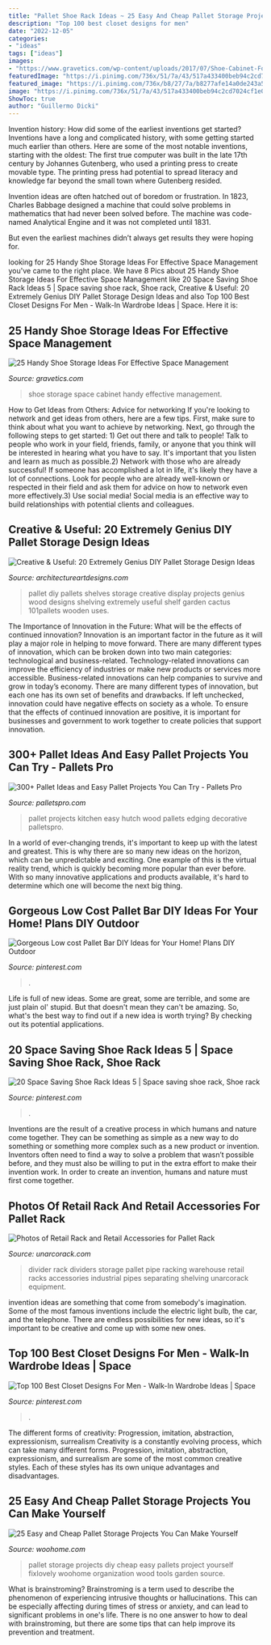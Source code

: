 ```yaml
---
title: "Pallet Shoe Rack Ideas ~ 25 Easy And Cheap Pallet Storage Projects You Can Make Yourself"
description: "Top 100 best closet designs for men"
date: "2022-12-05"
categories:
- "ideas"
tags: ["ideas"]
images:
- "https://www.gravetics.com/wp-content/uploads/2017/07/Shoe-Cabinet-Folio.jpg"
featuredImage: "https://i.pinimg.com/736x/51/7a/43/517a433400beb94c2cd7024cf1e03eef.jpg"
featured_image: "https://i.pinimg.com/736x/b8/27/7a/b8277afe14a0de243a587df8d3aaf96b.jpg"
image: "https://i.pinimg.com/736x/51/7a/43/517a433400beb94c2cd7024cf1e03eef.jpg"
ShowToc: true
author: "Guillermo Dicki"
---
```



Invention history: How did some of the earliest inventions get started?
Inventions have a long and complicated history, with some getting started much earlier than others. Here are some of the most notable inventions, starting with the oldest:
The first true computer was built in the late 17th century by Johannes Gutenberg, who used a printing press to create movable type. The printing press had potential to spread literacy and knowledge far beyond the small town where Gutenberg resided.

Invention ideas are often hatched out of boredom or frustration. In 1823, Charles Babbage designed a machine that could solve problems in mathematics that had never been solved before. The machine was code-named Analytical Engine and it was not completed until 1831.

But even the earliest machines didn’t always get results they were hoping for.

	

		
looking for 25 Handy Shoe Storage Ideas For Effective Space Management you've came to the right place. We have 8 Pics about 25 Handy Shoe Storage Ideas For Effective Space Management like 20 Space Saving Shoe Rack Ideas 5 | Space saving shoe rack, Shoe rack, Creative &amp; Useful: 20 Extremely Genius DIY Pallet Storage Design Ideas and also Top 100 Best Closet Designs For Men - Walk-In Wardrobe Ideas | Space. Here it is:
		
    
## 25 Handy Shoe Storage Ideas For Effective Space Management

<img loading=lazy src="https://www.gravetics.com/wp-content/uploads/2017/07/Shoe-Cabinet-Folio.jpg" onerror="this.onerror=null;this.src='https://tse2.mm.bing.net/th?id=OIP.x3v7lkgTfNPZwdk1y8rwNgHaJ7&amp;pid=15.1';" alt="25 Handy Shoe Storage Ideas For Effective Space Management">

_Source: gravetics.com_

>shoe storage space cabinet handy effective management. 

	

How to Get Ideas from Others: Advice for networking
If you're looking to network and get ideas from others, here are a few tips. First, make sure to think about what you want to achieve by networking. Next, go through the following steps to get started: 1) Get out there and talk to people! Talk to people who work in your field, friends, family, or anyone that you think will be interested in hearing what you have to say. It's important that you listen and learn as much as possible.2) Network with those who are already successful! If someone has accomplished a lot in life, it's likely they have a lot of connections. Look for people who are already well-known or respected in their field and ask them for advice on how to network even more effectively.3) Use social media! Social media is an effective way to build relationships with potential clients and colleagues.

    
## Creative &amp; Useful: 20 Extremely Genius DIY Pallet Storage Design Ideas

<img loading=lazy src="https://www.architectureartdesigns.com/wp-content/uploads/2014/12/1814-630x839.jpg" onerror="this.onerror=null;this.src='https://tse4.mm.bing.net/th?id=OIP.TS8wga1sgK0F6RrwdSjuyAHaJ3&amp;pid=15.1';" alt="Creative &amp; Useful: 20 Extremely Genius DIY Pallet Storage Design Ideas">

_Source: architectureartdesigns.com_

>pallet diy pallets shelves storage creative display projects genius wood designs shelving extremely useful shelf garden cactus 101pallets wooden uses. 

	

The Importance of Innovation in the Future: What will be the effects of continued innovation?
Innovation is an important factor in the future as it will play a major role in helping to move forward. There are many different types of innovation, which can be broken down into two main categories: technological and business-related. Technology-related innovations can improve the efficiency of industries or make new products or services more accessible. Business-related innovations can help companies to survive and grow in today’s economy. There are many different types of innovation, but each one has its own set of benefits and drawbacks. If left unchecked, innovation could have negative effects on society as a whole. To ensure that the effects of continued innovation are positive, it is important for businesses and government to work together to create policies that support innovation.

    
## 300+ Pallet Ideas And Easy Pallet Projects You Can Try - Pallets Pro

<img loading=lazy src="https://www.palletspro.com/wp-content/uploads/2017/05/beautiful-pallet-kitchen-hutch.jpg" onerror="this.onerror=null;this.src='https://tse1.mm.bing.net/th?id=OIP.jzJRYSRkWNLxTbMjP_eGowHaLH&amp;pid=15.1';" alt="300+ Pallet Ideas and Easy Pallet Projects You Can Try - Pallets Pro">

_Source: palletspro.com_

>pallet projects kitchen easy hutch wood pallets edging decorative palletspro. 

	

In a world of ever-changing trends, it's important to keep up with the latest and greatest. This is why there are so many new ideas on the horizon, which can be unpredictable and exciting. One example of this is the virtual reality trend, which is quickly becoming more popular than ever before. With so many innovative applications and products available, it's hard to determine which one will become the next big thing.

    
## Gorgeous Low Cost Pallet Bar DIY Ideas For Your Home! Plans DIY Outdoor

<img loading=lazy src="https://i.pinimg.com/736x/51/7a/43/517a433400beb94c2cd7024cf1e03eef.jpg" onerror="this.onerror=null;this.src='https://tse2.mm.bing.net/th?id=OIP.Ew8fK6ltKmvjXouh5_VRSwHaJ3&amp;pid=15.1';" alt="Gorgeous Low cost Pallet Bar DIY Ideas for Your Home! Plans DIY Outdoor">

_Source: pinterest.com_

>. 

	

Life is full of new ideas. Some are great, some are terrible, and some are just plain ol' stupid. But that doesn't mean they can't be amazing. So, what's the best way to find out if a new idea is worth trying? By checking out its potential applications.

    
## 20 Space Saving Shoe Rack Ideas 5 | Space Saving Shoe Rack, Shoe Rack

<img loading=lazy src="https://i.pinimg.com/736x/61/97/aa/6197aadb4fe8bbb639bcd72596968ec8.jpg" onerror="this.onerror=null;this.src='https://tse2.mm.bing.net/th?id=OIP.wmJiVoYB-T2f7Cw1zr-_4QHaLo&amp;pid=15.1';" alt="20 Space Saving Shoe Rack Ideas 5 | Space saving shoe rack, Shoe rack">

_Source: pinterest.com_

>. 

	

Inventions are the result of a creative process in which humans and nature come together. They can be something as simple as a new way to do something or something more complex such as a new product or invention. Inventors often need to find a way to solve a problem that wasn’t possible before, and they must also be willing to put in the extra effort to make their invention work. In order to create an invention, humans and nature must first come together.

    
## Photos Of Retail Rack And Retail Accessories For Pallet Rack

<img loading=lazy src="https://www.unarcorack.com/wp-content/uploads/photo-gallery/m-dividers-with-pipe.jpeg" onerror="this.onerror=null;this.src='https://tse4.mm.bing.net/th?id=OIP.VIevHMNzb0KZLP8HJKVVUwHaLH&amp;pid=15.1';" alt="Photos of Retail Rack and Retail Accessories for Pallet Rack">

_Source: unarcorack.com_

>divider rack dividers storage pallet pipe racking warehouse retail racks accessories industrial pipes separating shelving unarcorack equipment. 

	

invention ideas are something that come from somebody's imagination. Some of the most famous inventions include the electric light bulb, the car, and the telephone. There are endless possibilities for new ideas, so it's important to be creative and come up with some new ones.

    
## Top 100 Best Closet Designs For Men - Walk-In Wardrobe Ideas | Space

<img loading=lazy src="https://i.pinimg.com/736x/b8/27/7a/b8277afe14a0de243a587df8d3aaf96b.jpg" onerror="this.onerror=null;this.src='https://tse2.mm.bing.net/th?id=OIP.vUMQGva3sitExkQep8rKRQHaK7&amp;pid=15.1';" alt="Top 100 Best Closet Designs For Men - Walk-In Wardrobe Ideas | Space">

_Source: pinterest.com_

>. 

	

The different forms of creativity: Progression, imitation, abstraction, expressionism, surrealism
Creativity is a constantly evolving process, which can take many different forms. Progression, imitation, abstraction, expressionism, and surrealism are some of the most common creative styles. Each of these styles has its own unique advantages and disadvantages.

    
## 25 Easy And Cheap Pallet Storage Projects You Can Make Yourself

<img loading=lazy src="http://www.woohome.com/wp-content/uploads/2015/07/pallet-storage-ideas-woohome-14.jpg" onerror="this.onerror=null;this.src='https://tse2.mm.bing.net/th?id=OIP.JQxzJP5e8pxr7iTfmOezwQHaNI&amp;pid=15.1';" alt="25 Easy and Cheap Pallet Storage Projects You Can Make Yourself">

_Source: woohome.com_

>pallet storage projects diy cheap easy pallets project yourself fixlovely woohome organization wood tools garden source. 

	

What is brainstroming?
Brainstroming is a term used to describe the phenomenon of experiencing intrusive thoughts or hallucinations. This can be especially affecting during times of stress or anxiety, and can lead to significant problems in one's life. There is no one answer to how to deal with brainstroming, but there are some tips that can help improve its prevention and treatment.

